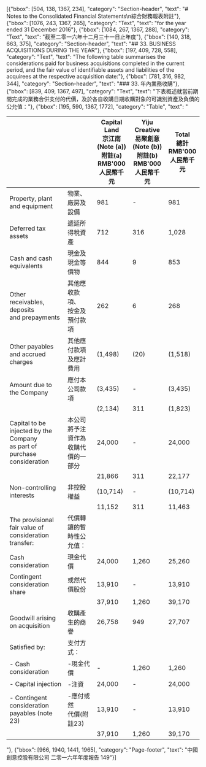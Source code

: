 [{"bbox": [504, 138, 1367, 234], "category": "Section-header", "text": "# Notes to the Consolidated Financial Statements\n綜合財務報表附註"}, {"bbox": [1076, 243, 1367, 265], "category": "Text", "text": "for the year ended 31 December 2016"}, {"bbox": [1084, 267, 1367, 288], "category": "Text", "text": "截至二零一六年十二月三十一日止年度"}, {"bbox": [140, 318, 663, 375], "category": "Section-header", "text": "## 33. BUSINESS ACQUISITIONS DURING THE YEAR"}, {"bbox": [197, 409, 728, 558], "category": "Text", "text": "The following table summarises the considerations paid for business acquisitions completed in the current period, and the fair value of identifiable assets and liabilities of the acquirees at the respective acquisition date:"}, {"bbox": [781, 316, 982, 344], "category": "Section-header", "text": "### 33. 年內業務收購"}, {"bbox": [839, 409, 1367, 497], "category": "Text", "text": "下表概述就當前期間完成的業務合併支付的代價，及於各自收購日期收購對象的可識別資產及負債的公允值："}, {"bbox": [195, 590, 1367, 1772], "category": "Table", "text": "<table><thead><tr><th></th><th></th><th>Capital Land<br>京江南<br>(Note (a))<br>附註(a)<br>RMB'000<br>人民幣千元</th><th>Yiju Creative<br>易聚創意<br>(Note (b))<br>附註(b)<br>RMB'000<br>人民幣千元</th><th>Total<br>總計<br>RMB'000<br>人民幣千元</th></tr></thead><tbody><tr><td>Property, plant and equipment</td><td>物業、廠房及設備</td><td>981</td><td>-</td><td>981</td></tr><tr><td>Deferred tax assets</td><td>遞延所得稅資產</td><td>712</td><td>316</td><td>1,028</td></tr><tr><td>Cash and cash equivalents</td><td>現金及現金等價物</td><td>844</td><td>9</td><td>853</td></tr><tr><td>Other receivables, deposits<br>and prepayments</td><td>其他應收款項、<br>按金及預付款項</td><td>262</td><td>6</td><td>268</td></tr><tr><td>Other payables and accrued charges</td><td>其他應付款項及應計費用</td><td>(1,498)</td><td>(20)</td><td>(1,518)</td></tr><tr><td>Amount due to the Company</td><td>應付本公司款項</td><td>(3,435)</td><td>-</td><td>(3,435)</td></tr><tr><td></td><td></td><td>(2,134)</td><td>311</td><td>(1,823)</td></tr><tr><td>Capital to be injected by the Company<br>as part of purchase consideration</td><td>本公司將予注資作為<br>收購代價的一部分</td><td>24,000</td><td>-</td><td>24,000</td></tr><tr><td></td><td></td><td>21,866</td><td>311</td><td>22,177</td></tr><tr><td>Non-controlling interests</td><td>非控股權益</td><td>(10,714)</td><td>-</td><td>(10,714)</td></tr><tr><td></td><td></td><td>11,152</td><td>311</td><td>11,463</td></tr><tr><td>The provisional fair value of<br>consideration transfer:</td><td>代價轉讓的暫時性公允值：</td><td></td><td></td><td></td></tr><tr><td>Cash consideration</td><td>現金代價</td><td>24,000</td><td>1,260</td><td>25,260</td></tr><tr><td>Contingent consideration share</td><td>或然代價股份</td><td>13,910</td><td>-</td><td>13,910</td></tr><tr><td></td><td></td><td>37,910</td><td>1,260</td><td>39,170</td></tr><tr><td>Goodwill arising on acquisition</td><td>收購產生的商譽</td><td>26,758</td><td>949</td><td>27,707</td></tr><tr><td>Satisfied by:</td><td>支付方式：</td><td></td><td></td><td></td></tr><tr><td>- Cash consideration</td><td>-現金代價</td><td>-</td><td>1,260</td><td>1,260</td></tr><tr><td>- Capital injection</td><td>-注資</td><td>24,000</td><td>-</td><td>24,000</td></tr><tr><td>- Contingent consideration<br>payables (note 23)</td><td>-應付或然<br>代價(附註23)</td><td>13,910</td><td>-</td><td>13,910</td></tr><tr><td></td><td></td><td>37,910</td><td>1,260</td><td>39,170</td></tr></tbody></table>"}, {"bbox": [966, 1940, 1441, 1965], "category": "Page-footer", "text": "中國創意控股有限公司 二零一六年年度報告 149"}]